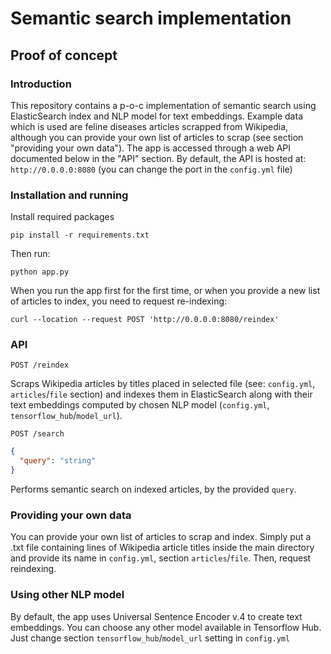 # Semantic search implementation
## Proof of concept

### Introduction
This repository contains a p-o-c implementation of semantic search
using ElasticSearch index and NLP model for text embeddings. Example
data which is used are feline diseases articles scrapped from Wikipedia,
although you can provide your own list of articles to scrap
(see section "providing your own data"). The app is accessed through
a web API documented below in the "API" section. By default, the API
is hosted at: `http://0.0.0.0:8080` (you can change the port in the `config.yml` file)

### Installation and running
Install required packages
```shell
pip install -r requirements.txt
```
Then run:
```shell
python app.py
```
When you run the app first for the first time, or when
you provide a new list of articles to index, you need to
request re-indexing:
```shell
curl --location --request POST 'http://0.0.0.0:8080/reindex'
```

### API
```
POST /reindex
```
Scraps Wikipedia articles by titles placed in selected file (see: `config.yml`, `articles`/`file` section)
and indexes them in ElasticSearch along with their text embeddings computed
by chosen NLP model (`config.yml`, `tensorflow_hub`/`model_url`).

```
POST /search
```
```json
{
  "query": "string"
}
```
Performs semantic search on indexed articles, by the provided `query`.

### Providing your own data
You can provide your own list of articles to scrap and index. Simply put a .txt file
containing lines of Wikipedia article titles inside the main directory and provide its name
in `config.yml`, section `articles`/`file`. Then, request reindexing.

### Using other NLP model
By default, the app uses Universal Sentence Encoder v.4 to create text embeddings.
You can choose any other model available in Tensorflow Hub. Just change section `tensorflow_hub`/`model_url`
setting in `config.yml`

